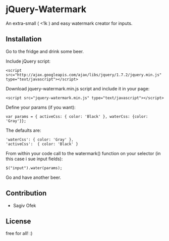 jQuery-Watermark
=============

An extra-small ( <1k ) and easy watermark creator for inputs.

Installation
--------------

Go to the fridge and drink some beer. 

Include jQuery script:

    <script src="http://ajax.googleapis.com/ajax/libs/jquery/1.7.2/jquery.min.js" type="text/javascript"></script>

Download jquery-watermark.min.js script and include it in your page:	 

	<script src="jquery-watermark.min.js" type="text/javascript"></script>

Define your params (if you want):

	var params = { activeCss: { color: 'Black' }, waterCss: {color: 'Gray'}};

The defaults are:

	'waterCss': { color: 'Gray' },
	'activeCss':  { color: 'Black' }

From within your code call to the watermark() function on your selector (in this case i sue input fields):

	$("input").water(params);

Go and have another beer.      
    

Contribution
------------

- Sagiv Ofek

License
-------
free for all! :)